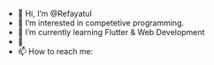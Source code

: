 - 👋 Hi, I’m @Refayatul
- 👀 I’m interested in competetive programming.
- 🌱 I’m currently learning Flutter & Web Development 
- 💞️ 
- 📫 How to reach me: 

<!---
Refayatul/Refayatul is a ✨ special ✨ repository because its `README.md` (this file) appears on your GitHub profile.
You can click the Preview link to take a look at your changes.
--->
